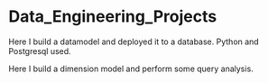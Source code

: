 # Data_Engineering_Projects

Here I build a datamodel and deployed it to a database.
Python and Postgresql used.

Here I build a dimension model and perform some query analysis.

